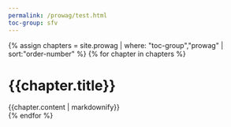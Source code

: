 ```yaml
---
permalink: /prowag/test.html
toc-group: sfv
---
```

{% assign chapters = site.prowag | where: "toc-group","prowag" | sort:"order-number" %}
{% for chapter in chapters %}
    <div class="chapter">
        <h1>{{chapter.title}}</h1>
        {{chapter.content | markdownify}}
    </div>
{% endfor %}
